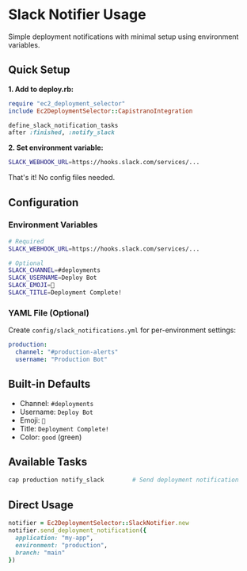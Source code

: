 # Slack Notifier Usage

Simple deployment notifications with minimal setup using environment variables.

## Quick Setup

**1. Add to deploy.rb:**
```ruby
require "ec2_deployment_selector"
include Ec2DeploymentSelector::CapistranoIntegration

define_slack_notification_tasks
after :finished, :notify_slack
```

**2. Set environment variable:**
```bash
SLACK_WEBHOOK_URL=https://hooks.slack.com/services/...
```

That's it! No config files needed.

## Configuration

### Environment Variables
```bash
# Required
SLACK_WEBHOOK_URL=https://hooks.slack.com/services/...

# Optional
SLACK_CHANNEL=#deployments
SLACK_USERNAME=Deploy Bot
SLACK_EMOJI=🚀
SLACK_TITLE=Deployment Complete!
```

### YAML File (Optional)
Create `config/slack_notifications.yml` for per-environment settings:
```yaml
production:
  channel: "#production-alerts"
  username: "Production Bot"
```

## Built-in Defaults
- Channel: `#deployments`
- Username: `Deploy Bot`
- Emoji: `🚀`
- Title: `Deployment Complete!`
- Color: `good` (green)

## Available Tasks
```bash
cap production notify_slack        # Send deployment notification
```

## Direct Usage
```ruby
notifier = Ec2DeploymentSelector::SlackNotifier.new
notifier.send_deployment_notification({
  application: "my-app",
  environment: "production",
  branch: "main"
})
```
